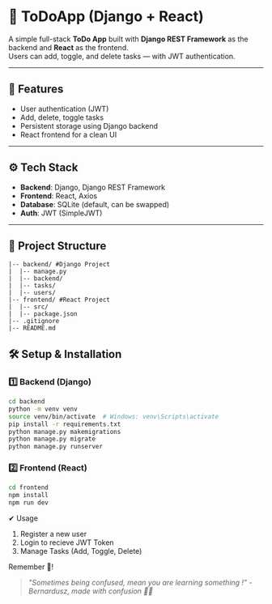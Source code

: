 # 📝 ToDoApp (Django + React)

A simple full-stack **ToDo App** built with **Django REST Framework** as the backend and **React** as the frontend.  
Users can add, toggle, and delete tasks — with JWT authentication.

---

## 🚀 Features
- User authentication (JWT)
- Add, delete, toggle tasks
- Persistent storage using Django backend
- React frontend for a clean UI

---

## ⚙️ Tech Stack
- **Backend**: Django, Django REST Framework
- **Frontend**: React, Axios
- **Database**: SQLite (default, can be swapped)
- **Auth**: JWT (SimpleJWT)

---

## 📂 Project Structure
```
|-- backend/ #Django Project
|  |-- manage.py
|  |-- backend/
|  |-- tasks/
|  |-- users/
|-- frontend/ #React Project
|  |-- src/
|  |-- package.json
|-- .gitignore
|-- README.md
```

## 🛠️ Setup & Installation
### 1️⃣ Backend (Django)

```bash
cd backend
python -m venv venv
source venv/bin/activate  # Windows: venv\Scripts\activate
pip install -r requirements.txt
python manage.py makemigrations
python manage.py migrate
python manage.py runserver
```

### 2️⃣ Frontend (React)
```bash
cd frontend
npm install
npm run dev
```

✔ Usage
1. Register a new user
2. Login to recieve JWT Token
3. Manage Tasks (Add, Toggle, Delete)

Remember 🌠!
> *"Sometimes being confused, mean you are learning something !" - Bernardusz, made with confusion 🐧💀*